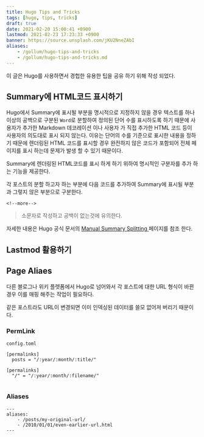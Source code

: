 ```yaml
---
title: Hugo Tips and Tricks
tags: [hugo, tips, tricks]
draft: true
date: 2021-02-20 15:00:41 +0900
lastmod: 2021-02-23 17:23:33 +0900
banner: https://source.unsplash.com/jKU2NneZAbI
aliases:
    - /gollum/hugo-tips-and-tricks
    - /gollum/hugo-tips-and-tricks.md
---
```


이 글은 Hugo를 사용하면서 경헙한 유용한 팁을 공유 하기 위해 작성 되었다. 

## Summary에 HTML코드 표시하기

Hugo에서 Summary에 표시될 부분을 명시적으로 지정하지 않을 경우 텍스트를 하나 이상의 공백으로 구분된 `Word`로 분할하여 정의된 단어 수를 표시하도록 하기 때문에 사용자가 추가한 Markdown 데코레이션 이나 사용자 가 직접 추가한 HTML 코드 등이 사용자의 의도대로 표시 되지 않는다. 이유는 단어의 수를 기준으로 표시한 내용을 정하기 때문에 렌더링된 HTML 코드를 표시할 경우 완전하지 않은 코드가 포함되어 전체 페이지를 표시 하는데 문제가 발생 할 수 있기 때문이다. 

Summary에 렌더링된 HTML코드를 표시 하게 하기 위하여 명시적인 구분자를 추가 하는 기능을 제공한다. 

각 포스트의 분할 하고자 하는 부분에 다음 코드를 추가하여 Summary에 표시될 부분과 그렇지 않은 부분으로 구분한다. 

<!--more-->

```
<!--more-->
```

> 소문자로 작성하고 공백이 없는것에 유의한다. 

자세한 내용은 Hugo 공식 문서의 [Manual Summary Splitting    ](https://gohugo.io/content-management/summaries/#manual-summary-splitting) 페이지를 참조 한다. 

## Lastmod 활용하기 

## Page Aliaes
다른 블로그나 위키 플렛폼에서 Hugo로 넘어와서 각 포스트에 대한 URL 형식이 바뀐 경우 이를 매핑 해주는 작업이 필요하다. 

같은 포스트라도 URL이 변경되면 이미 인덱싱된 데이터를 쓸모 없어져 버리기 때문이다. 

### PermLink 

`config.toml`
```
[permalinks]
  posts = "/:year/:month/:title/"
```

```
[permalinks]
  "/" = "/:year/:month/:filename/"
```


```
```

### Aliases
```
---
aliases:
    - /posts/my-original-url/
    - /2010/01/01/even-earlier-url.html
---
```
